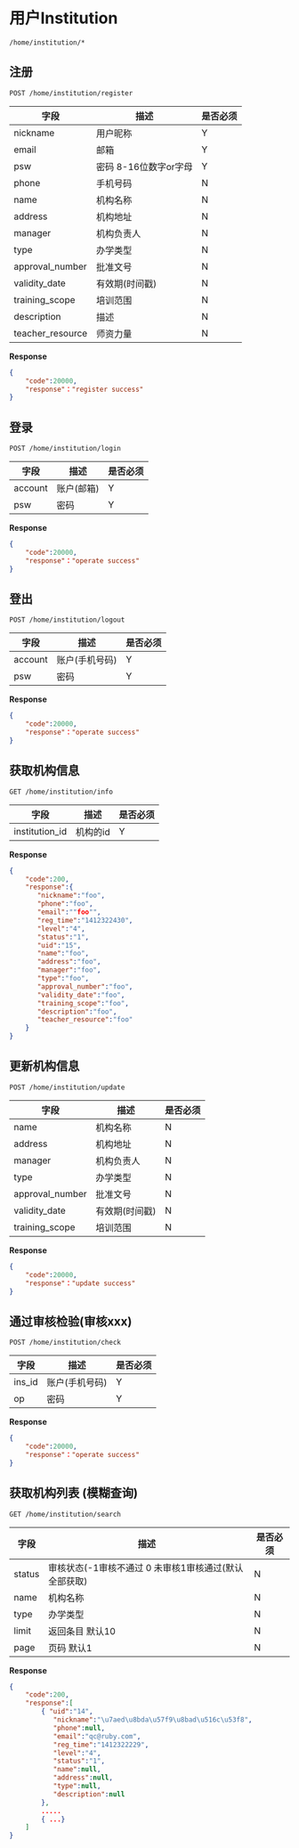 用户Institution
===
`/home/institution/*`


## 注册    
`POST /home/institution/register` 

字段	|描述 |  是否必须 
------------ | -------------| -------------
nickname | 用户昵称  	| Y
email|  邮箱  	| Y
psw  | 密码 8-16位数字or字母 	| Y
phone| 手机号码 | N
name |机构名称  | N
address |机构地址 | N
manager |机构负责人 | N
type  |办学类型 | N
approval_number |批准文号 | N
validity_date |有效期(时间戳)  | N
training_scope |培训范围 | N
description |描述  | N
teacher_resource |师资力量 | N




**Response**  

```json
{
	"code":20000,
	"response"："register success"
}
```


## 登录
`POST /home/institution/login`

字段	|描述 |  是否必须 
------------ | -------------| -------------
account | 账户(邮箱)  	| Y
psw| 密码  | Y

 **Response**  

```json  
{
	"code":20000,
	"response"："operate success"
}
```

## 登出
`POST /home/institution/logout`

字段	|描述 |  是否必须 
------------ | -------------| -------------
account | 账户(手机号码)  	| Y
psw| 密码  | Y

 **Response**  

```json  
{
	"code":20000,
	"response"："operate success"
}
```


## 获取机构信息
`GET /home/institution/info`

字段	|描述 |  是否必须 
------------ | -------------| -------------
institution_id | 机构的id 	| Y

**Response**  

```json  
{
	"code":200,
	"response":{
	   "nickname":"foo",
	   "phone":"foo",
	   "email":""foo"",
	   "reg_time":"1412322430",
	   "level":"4",
	   "status":"1",
	   "uid":"15",
	   "name":"foo",
	   "address":"foo",
	   "manager":"foo",
	   "type":"foo",
	   "approval_number":"foo",
	   "validity_date":"foo",
	   "training_scope":"foo",
	   "description":"foo",
	   "teacher_resource":"foo"
	}
}
```


## 更新机构信息
`POST /home/institution/update`

字段	|描述 |  是否必须 
------------ | -------------| -------------
name |机构名称  | N
address |机构地址 | N
manager |机构负责人 | N
type  |办学类型 | N
approval_number |批准文号 | N
validity_date |有效期(时间戳)  | N
training_scope |培训范围 | N

 **Response**  

```json  
{
	"code":20000,
	"response"："update success"
}
```

## 通过审核检验(审核xxx)
`POST /home/institution/check`

字段	|描述 |  是否必须 
------------ | -------------| -------------
ins_id | 账户(手机号码)  	| Y
op| 密码  | Y

 **Response**  

```json  
{
	"code":20000,
	"response"："operate success"
}
```



## 获取机构列表  (模糊查询)
`GET /home/institution/search`

字段	|描述 |  是否必须 
------------ | -------------| -------------
status | 审核状态(-1审核不通过 0 未审核1审核通过(默认全部获取)| N
name |机构名称  | N
type  |办学类型 | N
limit | 返回条目 默认10   	| N
page| 页码 默认1  | N


 **Response**  

```json  
{ 
	"code":200,
	"response":[
		{ "uid":"14",
		   "nickname":"\u7aed\u8bda\u57f9\u8bad\u516c\u53f8",
		   "phone":null,
		   "email":"qc@ruby.com",
		   "reg_time":"1412322229",
		   "level":"4",
		   "status":"1",
		   "name":null,
		   "address":null,
		   "type":null,
		   "description":null
		},
        .....
        { ...}
    ]
}
```



